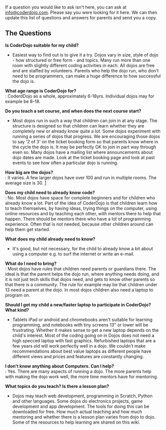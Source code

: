 If a question you would like to ask isn't here, you can ask at
<info@coderdojo.com>. Please say you were looking for it here. We can
then update this list of questions and answers for parents and send you
a copy.

## The Questions

  

**Is CoderDojo suitable for my child?**

  -   
    Easiest way to find out is to give it a try. Dojos vary in size,
    style of dojo - how structured or free form - and topics. Many run
    more than one room with slightly different coding activities in
    each. All dojos are free and are staffed by volunteers. Parents who
    help the dojo run, who don't need to be programmers, can make a huge
    difference to how successful the dojo is.

**What age range is CoderDojo for?**  
: CoderdDojo as a whole, approximately 6-18yrs. Individual dojos may for
example be 8-18.

**Do you teach a set course, and when does the next course start?**

  -   
    Most dojos run in such a way that children can join in at any stage.
    The structure is designed so that children can learn whether they
    are completely new or already know quite a lot. Some dojos
    experiment with running a series of dojos that progress. We are
    encouraging those dojos to say '2 of 3' on the ticket booking form
    so that parents know where in the cycle the dojo is. It may be
    perfectly OK to join in part way through even so. Many dojos have a
    mailing list where announcements about dojo dates are made. Look at
    the ticket booking page and look at past events to see how often a
    particular dojo is running.

**How big are the dojos?**  
: It varies. A few larger dojos have over 100 and run in multiple rooms.
The average size is 30. [1](http://pub.lucidpress.com/HWF2013inreview/)

**Does my child need to already know code?**  
: No. Most dojos have space for complete beginners and for children who
already know a lot. Part of the idea of CoderDojo is that children learn
how to teach themselves, by having ideas, trying things on the computer,
using online resources and by teaching each other, with mentors there to
help that happen. There should be mentors there who have a lot of
programming experience. Often that is not needed, because other children
around can help them get started.

**What does my child already need to know?**

  -   
    It's good, but not necessary, for the child to already know a bit
    about using a computer e.g. to surf the internet or write an e-mail.

**What do I need to bring?**  
: Most dojos have rules that children need parents or guardians there.
The ideal is that the parent helps the dojo run, where anything needs
doing, and it is not just tech skills that dojos need, and gets to know
other parents so that there is a community. The rule for example may be
that children under 13 need a parent at the dojo. In most dojos children
also need a laptop to program on.

**Should I get my child a new/faster laptop to participate in CoderDojo?
What kind?**

  -   
    Tablets iPad or android and chromebooks aren't suitable for learning
    programming, and notebooks with tiny screens 13" or lower will be
    frustrating. Whether it makes sense to get a new laptop depends on
    the child's interest. Most of the coding going on in Dojos does not
    need a high specced laptop with fast graphics. Refurbished laptops
    that are a few years old will work perfectly well in a dojo. We
    couldn't make recommendations about best value laptops as different
    people have different views and prices and features are constantly
    changing.

**I don't know anything about Computers. Can I help?**  
: Yes. There are many aspects of running a dojo. The more parents help
with making the dojo work well, the more time mentors have for
mentoring.

**What topics do you teach? Is there a lesson plan?**

  -   
    Dojos may teach web development, programming in Scratch, Python and
    other languages. Some dojos do electronics projects, game
    development and app development. The tools for doing this can be
    downloaded for free. How much actual teaching and how much mentoring
    and whether there is a lesson plan varies from dojo to dojo. Some of
    the resources to help learning are shared on this wiki.
